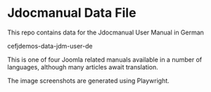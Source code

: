 # Jdocmanual Data File

This repo contains data for the Jdocmanual User Manual in German

cefjdemos-data-jdm-user-de

This is one of four Joomla related manuals available in a number of
languages, although many articles await translation.

The image screenshots are generated using Playwright.
